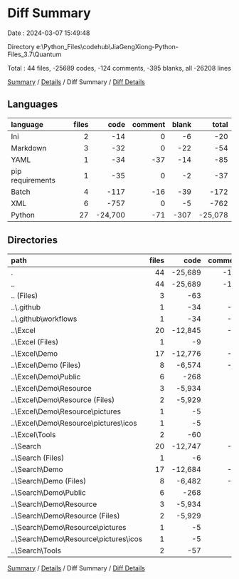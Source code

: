 # Diff Summary

Date : 2024-03-07 15:49:48

Directory e:\\Python_Files\\codehub\\JiaGengXiong-Python-Files_3.7\\Quantum

Total : 44 files,  -25689 codes, -124 comments, -395 blanks, all -26208 lines

[Summary](results.md) / [Details](details.md) / Diff Summary / [Diff Details](diff-details.md)

## Languages
| language | files | code | comment | blank | total |
| :--- | ---: | ---: | ---: | ---: | ---: |
| Ini | 2 | -14 | 0 | -6 | -20 |
| Markdown | 3 | -32 | 0 | -22 | -54 |
| YAML | 1 | -34 | -37 | -14 | -85 |
| pip requirements | 1 | -35 | 0 | -2 | -37 |
| Batch | 4 | -117 | -16 | -39 | -172 |
| XML | 6 | -757 | 0 | -5 | -762 |
| Python | 27 | -24,700 | -71 | -307 | -25,078 |

## Directories
| path | files | code | comment | blank | total |
| :--- | ---: | ---: | ---: | ---: | ---: |
| . | 44 | -25,689 | -124 | -395 | -26,208 |
| .. | 44 | -25,689 | -124 | -395 | -26,208 |
| .. (Files) | 3 | -63 | 0 | -18 | -81 |
| ..\\.github | 1 | -34 | -37 | -14 | -85 |
| ..\\.github\\workflows | 1 | -34 | -37 | -14 | -85 |
| ..\\Excel | 20 | -12,845 | -48 | -184 | -13,077 |
| ..\\Excel (Files) | 1 | -9 | 0 | -5 | -14 |
| ..\\Excel\\Demo | 17 | -12,776 | -40 | -159 | -12,975 |
| ..\\Excel\\Demo (Files) | 8 | -6,574 | -25 | -79 | -6,678 |
| ..\\Excel\\Demo\\Public | 6 | -268 | -9 | -68 | -345 |
| ..\\Excel\\Demo\\Resource | 3 | -5,934 | -6 | -12 | -5,952 |
| ..\\Excel\\Demo\\Resource (Files) | 2 | -5,929 | -6 | -12 | -5,947 |
| ..\\Excel\\Demo\\Resource\\pictures | 1 | -5 | 0 | 0 | -5 |
| ..\\Excel\\Demo\\Resource\\pictures\\icos | 1 | -5 | 0 | 0 | -5 |
| ..\\Excel\\Tools | 2 | -60 | -8 | -20 | -88 |
| ..\\Search | 20 | -12,747 | -39 | -179 | -12,965 |
| ..\\Search (Files) | 1 | -6 | 0 | -5 | -11 |
| ..\\Search\\Demo | 17 | -12,684 | -31 | -155 | -12,870 |
| ..\\Search\\Demo (Files) | 8 | -6,482 | -16 | -75 | -6,573 |
| ..\\Search\\Demo\\Public | 6 | -268 | -9 | -68 | -345 |
| ..\\Search\\Demo\\Resource | 3 | -5,934 | -6 | -12 | -5,952 |
| ..\\Search\\Demo\\Resource (Files) | 2 | -5,929 | -6 | -12 | -5,947 |
| ..\\Search\\Demo\\Resource\\pictures | 1 | -5 | 0 | 0 | -5 |
| ..\\Search\\Demo\\Resource\\pictures\\icos | 1 | -5 | 0 | 0 | -5 |
| ..\\Search\\Tools | 2 | -57 | -8 | -19 | -84 |

[Summary](results.md) / [Details](details.md) / Diff Summary / [Diff Details](diff-details.md)